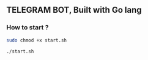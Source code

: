 ## TELEGRAM BOT, Built with Go lang

### How to start ?

```sh
sudo chmod +x start.sh

./start.sh
```